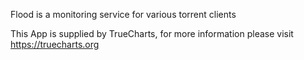 
Flood is a monitoring service for various torrent clients

This App is supplied by TrueCharts, for more information please visit https://truecharts.org
